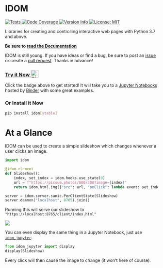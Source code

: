 # IDOM

<a href="https://github.com/idom-team/idom/actions?query=workflow%3ATest">
  <img alt="Tests" src="https://github.com/idom-team/idom/workflows/Test/badge.svg?event=push" />
</a>
<a href="https://codecov.io/gh/rmorshea/idom">
  <img alt="Code Coverage" src="https://codecov.io/gh/rmorshea/idom/branch/main/graph/badge.svg" />
</a>
<a href="https://pypi.python.org/pypi/idom">
  <img alt="Version Info" src="https://img.shields.io/pypi/v/idom.svg"/>
</a>
<a href="https://github.com/rmorshea/idom/blob/main/LICENSE"/>
  <img alt="License: MIT" src="https://img.shields.io/badge/License-MIT-purple.svg">
</a>

Libraries for creating and controlling interactive web pages with Python 3.7 and above.

**Be sure to [read the Documentation](https://idom-docs.herokuapp.com)**

IDOM is still young. If you have ideas or find a bug, be sure to post an
[issue](https://github.com/rmorshea/idom/issues)
or create a
[pull request](https://github.com/rmorshea/idom/pulls). Thanks in advance!

<h3>
  <a
    target="_blank"
    href="https://mybinder.org/v2/gh/idom-team/idom-jupyter/main?filepath=notebooks%2Fintroduction.ipynb"
  >
    Try it Now
    <img alt="Binder" valign="bottom" height="25px"
    src="https://mybinder.org/badge_logo.svg"
    />
  </a>
</h3>

Click the badge above to get started! It will take you to a [Jupyter Notebooks](https://jupyter.org/)
hosted by [Binder](https://mybinder.org/) with some great examples.

### Or Install it Now

```bash
pip install idom[stable]
```

# At a Glance

IDOM can be used to create a simple slideshow which changes whenever a user clicks an image.

```python
import idom

@idom.element
def Slideshow():
    index, set_index = idom.hooks.use_state(0)
    url = f"https://picsum.photos/800/300?image={index}"
    return idom.html.img({"src": url, "onClick": lambda event: set_index(index + 1)})

server = idom.server.sanic.PerClientState(Slideshow)
server.daemon("localhost", 8765).join()
```

Running this will serve our slideshow to `"https://localhost:8765/client/index.html"`

<img src='https://picsum.photos/800/300?random'/>

You can even display the same thing in a Jupyter Notebook, just use [`idom_jupyter`](https://github.com/idom-team/idom-jupyter):

```python
from idom_jupyter import display
display(Slideshow)
```

Every click will then cause the image to change (it won't here of course).
